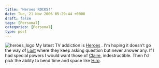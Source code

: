 ```yaml
---
title: 'Heroes ROCKS!'
date: Tue, 21 Nov 2006 05:29:44 +0000
draft: false
tags: [Personal]
categories: [Personal]
type: post
---
```


![heroes_logo](http://www.nbc.com/Heroes/images/common/heroes_logo.jpg) My latest TV addiction is [Heroes](http://www.nbc.com/Heroes/) . I'm hoping it doesn't go the way of [Lost](http://abc.go.com/primetime/lost/index) where they keep asking question but never answer any. If I had special powers I would want those of [Claire](http://www.nbc.com/Heroes/bios/claire.shtml), indestructible. Then I'd pick the ability to bend time and space like [Hiro](http://www.nbc.com/Heroes/cast/hiro.shtml).